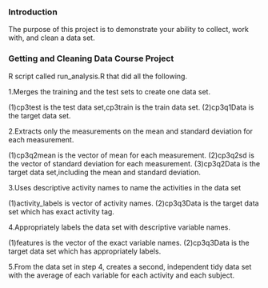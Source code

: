 ### Introduction

The purpose of this project is to demonstrate your ability to collect, work with, and clean a data set.

### Getting and Cleaning Data Course Project

R script called run_analysis.R  that did all the following.

1.Merges the training and the test sets to create one data set.

(1)cp3test is the test data set,cp3train is the train data set.
(2)cp3q1Data is the target data set.


2.Extracts only the measurements on the mean and standard deviation for each measurement.

(1)cp3q2mean is the vector of mean for each measurement.
(2)cp3q2sd is the vector of standard deviation for each measurement.
(3)cp3q2Data is the target data set,including the mean and standard deviation.


3.Uses descriptive activity names to name the activities in the data set

(1)activity_labels is vector of activity names.
(2)cp3q3Data is the target data set which has exact activity tag.


4.Appropriately labels the data set with descriptive variable names.

(1)features is the vector of the exact variable names.
(2)cp3q3Data is the target data set which has appropriately labels.


5.From the data set in step 4, creates a second, independent tidy data set with the average of each variable for each activity and each subject.
